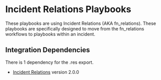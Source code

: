 # Incident Relations Playbooks
These playbooks are using Incident Relations (AKA fn_relations). These playbooks are specifically designed to move from the fn_relations workflows to playbooks within an incident.

## Integration Dependencies
There is 1 dependency for the .res export.

- [Incident Relations](https://exchange.xforce.ibmcloud.com/hub/extension/3b163300583041697b90c8a5e9d4ce47) version 2.0.0
